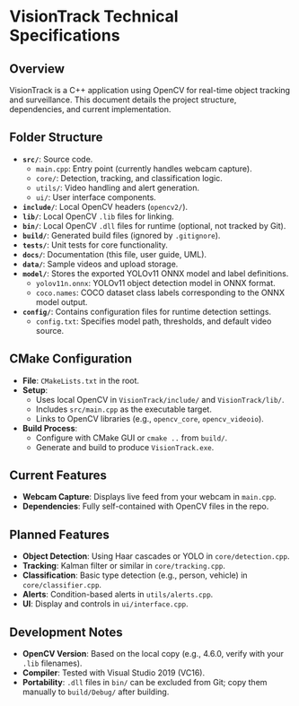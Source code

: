 # VisionTrack Technical Specifications

## Overview

VisionTrack is a C++ application using OpenCV for real-time object tracking and surveillance. This document details the project structure, dependencies, and current implementation.

## Folder Structure

- **`src/`**: Source code.
  - `main.cpp`: Entry point (currently handles webcam capture).
  - `core/`: Detection, tracking, and classification logic.
  - `utils/`: Video handling and alert generation.
  - `ui/`: User interface components.
- **`include/`**: Local OpenCV headers (`opencv2/`).
- **`lib/`**: Local OpenCV `.lib` files for linking.
- **`bin/`**: Local OpenCV `.dll` files for runtime (optional, not tracked by Git).
- **`build/`**: Generated build files (ignored by `.gitignore`).
- **`tests/`**: Unit tests for core functionality.
- **`docs/`**: Documentation (this file, user guide, UML).
- **`data/`**: Sample videos and upload storage.
- **`model/`**: Stores the exported YOLOv11 ONNX model and label definitions.
  - `yolov11n.onnx`: YOLOv11 object detection model in ONNX format.
  - `coco.names`: COCO dataset class labels corresponding to the ONNX model output.
- **`config/`**: Contains configuration files for runtime detection settings.
  - `config.txt`: Specifies model path, thresholds, and default video source.
  
## CMake Configuration

- **File**: `CMakeLists.txt` in the root.
- **Setup**:
  - Uses local OpenCV in `VisionTrack/include/` and `VisionTrack/lib/`.
  - Includes `src/main.cpp` as the executable target.
  - Links to OpenCV libraries (e.g., `opencv_core`, `opencv_videoio`).
- **Build Process**:
  - Configure with CMake GUI or `cmake ..` from `build/`.
  - Generate and build to produce `VisionTrack.exe`.

## Current Features

- **Webcam Capture**: Displays live feed from your webcam in `main.cpp`.
- **Dependencies**: Fully self-contained with OpenCV files in the repo.

## Planned Features

- **Object Detection**: Using Haar cascades or YOLO in `core/detection.cpp`.
- **Tracking**: Kalman filter or similar in `core/tracking.cpp`.
- **Classification**: Basic type detection (e.g., person, vehicle) in `core/classifier.cpp`.
- **Alerts**: Condition-based alerts in `utils/alerts.cpp`.
- **UI**: Display and controls in `ui/interface.cpp`.

## Development Notes

- **OpenCV Version**: Based on the local copy (e.g., 4.6.0, verify with your `.lib` filenames).
- **Compiler**: Tested with Visual Studio 2019 (VC16).
- **Portability**: `.dll` files in `bin/` can be excluded from Git; copy them manually to `build/Debug/` after building.
